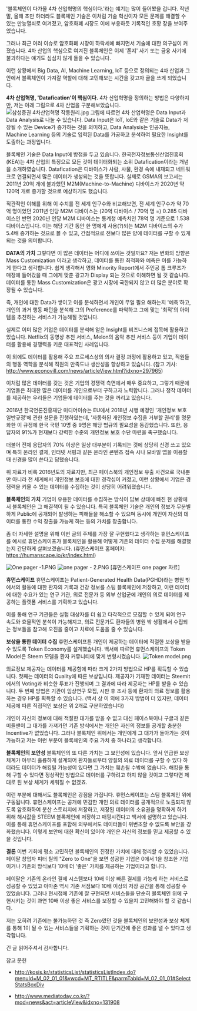 '블록체인이 다가올 4차 산업혁명의 핵심이다.'라는 얘기는 많이 들어봤을 겁니다. 작년 말, 올해 초만 하더라도 블록체인 기술은 이처럼 기술 혁신이자 모든 문제를 해결할 수 있는 만능열쇠로 여겨졌고, 암호화폐 시장도 이에 부응하듯 기록적인 호황 장을 보여주었습니다. 

그러나 최근 여러 이슈로 암호화폐 시장이 하락세에 빠지면서 기술에 대한 의구심이 커졌습니다. 4차 산업의 핵심으로 여겨진 블록체인은 이제 '폰지' 사기 또는 금융 사기에 불과하다는 얘기도 심심치 않게 들을 수 있습니다. 

이런 상황에서 Big Data, AI, Machine Learning, IoT 등으로 정의되는 4차 산업과 그 안에서 블록체인이 가져갈 역할에 대해 고민해보는 시간을 갖고자 글을 쓰게 되었습니다. 

**4차 산업혁명, 'Datafication'이 핵심이다.**
4차 산업혁명을 정의하는 방법은 다양하지만, 저는 아래 그림으로 4차 산업을 구분해보았습니다. 
![삼성증권 4차산업혁명 작동원리.jpg](https://cdn.steemitimages.com/DQmWrXCfyfTn3BKzCGr2rquTkz3fWwJPRkRJYdEphyttU4g/%EC%82%BC%EC%84%B1%EC%A6%9D%EA%B6%8C%204%EC%B0%A8%EC%82%B0%EC%97%85%ED%98%81%EB%AA%85%20%EC%9E%91%EB%8F%99%EC%9B%90%EB%A6%AC.jpg)
그림에 따르면 4차 산업혁명은 Data Input과 Data Analysis로 나눌 수 있습니다. Data Input은 IoT, IoE와 같은 기술로 Data가 저장될 수 있는 Device가 증가하는 것을 의미하고, Data Analysis는 인공지능, Machine Learning 등의 기술로 입력된 Data를 가공하고 분석하여 필요한 Insight를 도출하는 과정입니다. 

블록체인 기술은 Data Input에 방점을 두고 있습니다. 한국전자정보통신산업진흥회(KEA)는 4차 산업의 특징으로 모든 것이 데이터화되는 소위 Datafication이라는 개념을 소개하였습니다. Datafication은 디바이스가 사람, 사물, 환경 속에 내재되고 네트워크로 연결되면서 많은 데이터가 생성되는 것을 뜻합니다. 실제로 GSMA의 보고서는 2011년 20억 개에 불과했던 M2M(Machine-to-Machine) 디바이스가 2020년 약 120억 개로 증가할 것으로 예상하기도 했습니다. 

직관적인 이해를 위해 이 수치를 전 세계 인구수와 비교해보면, 전 세계 인구수가 약 70억 명이었던 2011년 인당 M2M 디바이스는 (20억 디바이스 / 70억 명 =) 0.285 디바이스인 반면 2020년 인당 M2M 디바이스는 통계청 예측치인 78억 명 기준으로 1.538 디바이스입니다. 이는 해당 기간 동안 한 명에게 사용(?)되는 M2M 디바이스의 수가 5.4배 증가하는 것으로 볼 수 있고, 간접적으로 전보다 많은 양에 데이터를 구할 수 있게 되는 것을 의미합니다. 

**DATA의 가치**
그렇다면 이 많은 데이터는 어디에 쓰이는 것일까요? 저는 변화의 방향은 Mass Customization 이라고 생각하고, 데이터를 통한 최적화와 예측은 이를 가능하게 한다고 생각합니다. 쉽게 생각해서 영화 Minority Report에서 주인공 톰 크루즈가 매장에 들어갔을 때 그에게 맞춘 광고가 Display 되는 것으로 이해하면 될 것 같습니다. 데이터를 통한 Mass Customization은 광고 시장에 국한되지 않고 더 많은 분야로 확장될 수 있습니다. 

즉, 개인에 대한 Data가 쌓이고 이를 분석하면서 개인이 무얼 필요 해하는지 '예측'하고, 개인의 과거 행동 패턴을 분석해 그의 Preference를 파악하고 그에 맞는 '최적'의 아이템을 추천하는 서비스가 가능해질 것입니다.

실제로 이미 많은 기업은 데이터를 분석해 얻은 Insight를 비즈니스에 접목해 활용하고 있습니다. Netflix의 동영상 추천 서비스, Melon의 음악 추천 서비스 등이 기업이 데이터를 활용해 경쟁력을 키운 대표적인 사례입니다.

이 외에도 데이터를 활용해 주요 프로세스상의 의사 결정 과정에 활용하고 있고, 직원들의 행동 역학을 분석해 직원의 만족도나 생산성을 향상하고 있습니다. (참고 기사:  http://www.econovill.com/news/articleView.html?idxno=297965) 

이처럼 많은 데이터를 갖는 것은 기업의 경쟁력 측면에서 매우 중요하고, 그렇기 때문에 기업들은 최대한 많은 데이터를 개인으로부터 구하고자 노력합니다. 그러나 정작 데이터를 제공하는 우리들은 기업들에 데이터를 주는 것을 꺼리고 있습니다. 

2016년 한국언론진흥재단 미디어이슈는 EU에서 2018년 시행 예정인 '개인정보 보호 일반규정'에 관한 설문을 진행하였는데, '자동화된 개인정보 수집을 거부할 권리'를 명문화한 이 규정에 한국 국민 10명 중 9명은 해당 법규의 필요성을 동감했습니다. 또한, 응답자의 91%가 현재보다 강력한 수준의 개인정보 보호 수단 마련을 촉구했습니다. 

더불어 전체 응답자의 70% 이상은 일상 대부분이 기록되는 것에 상당히 신경 쓰고 있으며 특히 온라인 결제, 인터넷 서핑과 같은 온라인 콘텐츠 접속 시나 모바일 앱을 이용할 때 신경을 많이 쓴다고 답했습니다. 

위 자료가 비록 2016년도의 자료지만, 최근 페이스북의 개인정보 유출 사건으로 국내뿐만 아니라 전 세계에서 개인정보 보호에 대한 경각심이 커졌고, 이런 상황에서 기업은 경쟁력을 키울 수 있는 데이터를 수집하는 것이 상당히 어려워졌습니다. 

**블록체인의 가치**
기업이 유용한 데이터를 수집하는 방식이 답보 상태에 빠진 현 상황에서 블록체인은 그 해결책이 될 수 있습니다. 특히 블록체인 기술은 개인의 정보가 무분별하게 Public에 공개되어 발생하는 피해들을 해소할 수 있으며 동시에 개인이 자신의 데이터를 통한 수익 창출을 가능케 하는 등의 가치를 창출합니다. 

좀 더 자세한 설명을 위해 이번 글의 주제를 가장 잘 구현했다고 생각하는 휴먼스케이프를 예시로 휴먼스케이프가 블록체인을 활용해 어떻게 기존의 데이터 수집 문제를 해결했는지 간단하게 살펴보겠습니다. (휴먼스케이프 홈페이지: https://humanscape.io/kr/index.html) 

![One pager -1.PNG](https://cdn.steemitimages.com/DQmPUa43aTtH8cF67L3NL4wAU3vtEGttHsbZnPmES3Av3dx/One%20pager%20-1.PNG)
![one pager - 2.PNG](https://cdn.steemitimages.com/DQmUpSUsrh94qkerMXS5gmXrY8gGFWgYwrE2rNQbujkZCU7/one%20pager%20-%202.PNG)
                                                                       [휴먼스케이프 one pager 자료]

**휴먼스케이프**
휴먼스케이프는 Patient-Generated Health Data(PGHD)라는 병원 밖에서의 활동에 대한 환자의 기록과 건강 정보를 스팀 블록체인에 저장하고, 이런 데이터에 대한 수요가 있는 연구 기관, 의료 전문가 등 외부 산업군에 개인의 의료 데이터를 제공하는 플랫폼 서비스를 기획하고 있습니다. 

이를 통해 연구 기관들은 실험 대상자를 더 쉽고 다각적으로 모집할 수 있게 되어 연구 속도와 효율적인 분석이 가능해지고, 의료 전문가도 환자들의 병원 밖 생활에서 수집되는 정보들을 참고해 오진을 줄이고 치료에 도움을 줄 수 있습니다. 

**보상을 통한 데이터 수집**
휴먼스케이프튼 개인이 제공하는 데이터에 적절한 보상을 받을 수 있도록 Token Economy를 설계했습니다. 백서에 따르면 휴먼스케이프의 Token Model은 Steem 모델을 환자 커뮤니티에 맞게 변형시켰습니다. 
![Token model.png](https://cdn.steemitimages.com/DQmTLZMo7yUX1ow6MyozMFWgvWy9aZrSEyisMmAUFLftyqd/Token%20model.png)

의료정보 제공자는 데이터를 제공함에 따라 크게 2가지 방법으로 HP를 획득할 수 있습니다. 첫째는 데이터의 Quality에 따른 보상입니다. 제공자가 기재한 데이터는 Steemit에서의 Voting과 비슷한 투표가 진행되며 그 결과에 따라 제공자는 HP를 받을 수 있습니다. 두 번째 방법은 기관이 임상연구 모집, 시판 후 조사 등에 환자의 의료 정보를 활용하는 경우 HP를 획득할 수 있습니다. (백서 상 이 외에 3가지 방법이 더 있지만, 데이터 제공에 따른 직접적인 보상은 위 2개로 구분하였습니다)

개인이 자신의 정보에 대해 적절한 대가를 받을 수 없고 대신 페이스북이나 구글과 같은 미들맨이 그 대가를 가져가던 기존 방식에서는 개인은 자신의 정보를 공개할 충분한 Incentive가 없었습니다. 그러나 블록체인 위에서는 개인에게 그 대가가 돌아가는 것이 가능하고 저는 이런 부분이 블록체인의 주요 가치 중 하나라고 생각합니다. 

**블록체인의 보안성**
블록체인의 또 다른 가치는 그 보안성에 있습니다. 앞서 언급한 보상 체계가 아무리 훌륭하게 설계되어 환자들로부터 양질의 의료 데이터를 구할 수 있다 하더라도 데이터가 해킹될 가능성이 있다면 그 가치는 훼손될 수밖에 없습니다. 해킹을 통해 구할 수 있다면 정상적인 방법으로 데이터를 구하려고 하지 않을 것이고 그렇다면 제대로 된 보상 체계가 세워질 수 없겠죠. 

이런 부분에 대해서도 블록체인은 강점을 가집니다. 휴먼스케이프는 스팀 블록체인 위에 구동됩니다. 휴먼스케이프는 공개에 민감한 개인 의료 데이터를 공개적으로 노출되지 않도록 암호화하여 분산 스토리지에 저장하고, 저장된 데이터의 소유권을 명확하게 하기 위해 해시값을 STEEM 블록체인에 저장하고 매핑시킨다고 백서에 설명하고 있습니다. 이를 통해 휴먼스케이프를 포함해 외부에서도 데이터들이 위변조할 수 없도록 보안을 강화했습니다. 이렇게 보안에 대한 확신이 있어야 개인은 자신의 정보를 믿고 제공할 수 있을 것입니다. 

**결론**
이번 기회에 평소 고민하던 블록체인의 진정한 가치에 대해 정리할 수 있었습니다. 페이팔 창업자 피터 틸의 "Zero to One"을 보면 성공한 기업은 0에서 1을 창조한 기업이거나 기존의 방식보다 10배 더 '좋은' 가치를 제공하는 기업이라고 합니다. 

페이팔은 기존의 온라인 결제 시스템보다 10배 이상 빠른 결제를 가능케 하는 서비스로 성공할 수 있었고 아마존 역시 기존 서점보다 10배 이상의 저장 공간을 통해 성공할 수 있었습니다. 그러나 현시점에 기존에 잘 구현되던 서비스들을 단순히 블록체인 위에 구현시키는 것이 과연 10배 이상 좋은 서비스를 보장할 수 있을지 고민해봐야 할 것 같습니다. 

저는 오히려 기존에는 불가능하던 것 즉 Zero였던 것을 블록체인의 보안성과 보상 체계를 통해 1이 될 수 있는 서비스들을 기획하는 것이 단기간에 좋은 성과를 낼 수 있다고 생각합니다. 

긴 글 읽어주셔서 감사합니다. 


참고 문헌
- http://kosis.kr/statisticsList/statisticsListIndex.do?menuId=M_02_01_01&vwcd=MT_RTITLE&parmTabId=M_02_01_01#SelectStatsBoxDiv

- http://www.mediatoday.co.kr/?mod=news&act=articleView&idxno=131908